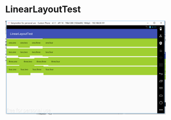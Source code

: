 # LinearLayoutTest
![TEST1](https://github.com/TangRuXuan/LinearLayoutTest/blob/master/LinearLayoutTest.png)
